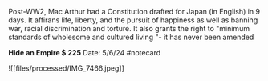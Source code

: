 Post-WW2, Mac Arthur had a Constitution drafted for Japan (in English) in 9 days. It affirans life, liberty, and the pursuit of happiness as well as banning war, racial discrimination and torture. It also grants the right to "minimum standards of wholesome and cultured living "- it has never been amended


**Hide an Empire $ 225** 
Date: 5/6/24
 #notecard

![[files/processed/IMG_7466.jpeg]]